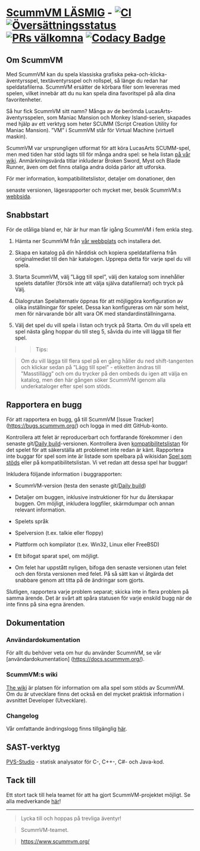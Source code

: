 # [ScummVM LÄSMIG](https://www.scummvm.org/) - [![CI](https://github.com/scummvm/scummvm/actions/workflows/ci.yml/badge.svg)](https://github.com/scummvm/scummvm/actions/workflows/ci.yml) [![Översättningsstatus](https://translations.scummvm.org/widgets/scummvm/-/scummvm/svg-badge.svg)](https://translations.scummvm.org/engage/scummvm/?utm_source=widget) [![PRs välkomna](https://img.shields.io/badge/PRs-welcome-brightgreen.svg)](CONTRIBUTING.md#pull-requests) [![Codacy Badge](https://app.codacy.com/project/badge/Grade/e06e5b18f8464fef859b5a7f78d10357)](https://www.codacy.com/gh/scummvm/scummvm/dashboard?utm_source=github.com&amp;utm_medium=referral&amp;utm_content=scummvm/scummvm&amp;utm_campaign=Badge_Grade)



## Om ScummVM



Med ScummVM kan du spela klassiska grafiska peka-och-klicka-äventyrsspel, textäventyrsspel och rollspel, så länge du redan har speldatafilerna. ScummVM ersätter de körbara filer som levereras med spelen, vilket innebär att du nu kan spela dina favoritspel på alla dina favoritenheter.



Så hur fick ScummVM sitt namn? Många av de berömda LucasArts-äventyrsspelen, som Maniac Mansion och Monkey Island-serien, skapades med hjälp av ett verktyg som heter SCUMM (Script Creation Utility for Maniac Mansion). ”VM” i ScummVM står för Virtual Machine (virtuell maskin).



ScummVM var ursprungligen utformat för att köra LucasArts SCUMM-spel, men med tiden har stöd lagts till för många andra spel: se hela listan [på vår wiki](https://wiki.scummvm.org/index.php?title=Category:Supported_Games). Anmärkningsvärda titlar inkluderar Broken Sword, Myst och Blade Runner, även om det finns otaliga andra dolda pärlor att utforska.



För mer information, kompatibilitetslistor, detaljer om donationer, den

senaste versionen, lägesrapporter och mycket mer, besök ScummVM:s [webbsida](https://www.scummvm.org/).



## Snabbstart



För de otåliga bland er, här är hur man får igång ScummVM i fem enkla steg.



1. Hämta ner ScummVM från [vår webbplats](https://www.scummvm.org/downloads/) och installera det.



2. Skapa en katalog på din hårddisk och kopiera speldatafilerna från originalmediet till den här katalogen. Upprepa detta för varje spel du vill spela.



3. Starta ScummVM, välj ”Lägg till spel”, välj den katalog som innehåller spelets datafiler (försök inte att välja själva datafilerna!) och tryck på Välj.



4. Dialogrutan Spelalternativ öppnas för att möjliggöra konfiguration av olika inställningar för spelet. Dessa kan konfigureras om när som helst, men för närvarande bör allt vara OK med standardinställningarna.



5. Välj det spel du vill spela i listan och tryck på Starta. Om du vill spela ett spel nästa gång hoppar du till steg 5, såvida du inte vill lägga till fler spel.



>

> > Tips:

>

> Om du vill lägga till flera spel på en gång håller du ned shift-tangenten och klickar sedan på ”Lägg till spel” - etiketten ändras till ”Masstillägg” och om du trycker på den ombeds du igen att välja en katalog, men den här gången söker ScummVM igenom alla underkataloger efter spel som stöds.







## Rapportera en bugg



För att rapportera en bugg, gå till ScummVM [Issue Tracker] (https://bugs.scummvm.org/) och logga in med ditt GitHub-konto.



Kontrollera att felet är reproducerbart och fortfarande förekommer i den senaste git/[Daily build](https://buildbot.scummvm.org/#/dailybuilds)-versionen. Kontrollera även [kompatibilitetslistan](https://www.scummvm.org/compatibility/) för det spelet för att säkerställa att problemet inte redan är känt. Rapportera inte buggar för spel som inte är listade som spelbara på wikisidan [Spel som stöds](https://wiki.scummvm.org/index.php?title=Category:Supported_Games) eller på kompatibilitetslistan. Vi vet redan att dessa spel har buggar!



Inkludera följande information i buggrapporten:



- ScummVM-version (testa den senaste git/[Daily build](https://buildbot.scummvm.org/#/dailybuilds))

- Detaljer om buggen, inklusive instruktioner för hur du återskapar buggen. Om möjligt, inkludera loggfiler, skärmdumpar och annan relevant information.

- Spelets språk

- Spelversion (t.ex. talkie eller floppy)

- Plattform och kompilator (t.ex. Win32, Linux eller FreeBSD)

- Ett bifogat sparat spel, om möjligt.

- Om felet har uppstått nyligen, bifoga den senaste versionen utan felet och den första versionen med felet. På så sätt kan vi åtgärda det snabbare genom att titta på de ändringar som gjorts.



Slutligen, rapportera varje problem separat; skicka inte in flera problem på samma ärende. Det är svårt att spåra statusen för varje enskild bugg när de inte finns på sina egna ärenden.



## Dokumentation



### Användardokumentation



För allt du behöver veta om hur du använder ScummVM, se vår [användardokumentation] (https://docs.scummvm.org/).



### ScummVM:s wiki



[The wiki](https://wiki.scummvm.org/) är platsen för information om alla spel som stöds av ScummVM. Om du är utvecklare finns det också en del mycket praktisk information i avsnittet Developer (Utvecklare).



### Changelog



Vår omfattande ändringslogg finns tillgänglig [här](NEWS.md).



## SAST-verktyg



[PVS-Studio](https://pvs-studio.com/en/pvs-studio/?utm_source=github&utm_medium=organic&utm_campaign=open_source) - statisk analysator för C-, C++-, C#- och Java-kod.



## Tack till



Ett stort tack till hela teamet för att ha gjort ScummVM-projektet möjligt. Se alla medverkande [här](AUTHORS)!



-----



> Lycka till och hoppas på trevliga äventyr\!

> ScummVM-teamet.

> <https://www.scummvm.org/>
